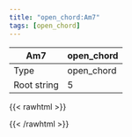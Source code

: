 ```yaml
---
title: "open_chord:Am7"
tags: [open_chord]
---
```


|Am7|open_chord|
|---|---|
|Type|open_chord|
|Root string|5|
{{< rawhtml >}}
<div class="container"></div>
<script>
const selector = '#container';
const chord = new ChordBox(selector);
chord.draw((new String("X02010")));
</script>
{{< /rawhtml >}}
